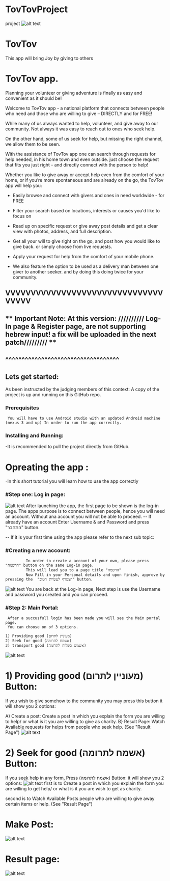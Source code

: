 # TovTovProject
project
![alt text](https://i.ibb.co/qmHMYVm/app-front.png)
# TovTov
 This app will bring Joy by giving to others

 # TovTov app.

 Planning your volunteer or giving adventure is finally as easy and convenient as it should be!

Welcome to TovTov app - a national platform that connects between people who need and those who are willing to give – DIRECTLY and for FREE!

While many of us always wanted to help, volunteer, and give away to our community. Not always it was easy to reach out to ones who seek help.

On the other hand, some of us seek for help, but missing the right channel, we allow them to be seen.

With the assistance of TovTov app one can search through requests for help needed, in his home town and even outside. just choose the request that fits you just right - and directly connect with the person to help!

Whether you like to give away or accept help even from the comfort of your home, or if you’re more spontaneous and are already on the go, the TovTov app will help you:

- Easily browse and connect with givers and ones in need worldwide - for FREE

- Filter your search based on locations, interests or causes you'd like to focus on

- Read up on specific request or give away post details and get a clear view with photos, address, and full description.

- Get all your will to give right on the go, and post how you would like to give back. or simply choose from live requests.

- Apply your request for help from the comfort of your mobile phone.

- We also feature the option to be used as a delivery man between one giver to another seeker. and by doing this doing twice for your community.

## VVVVVVVVVVVVVVVVVVVVVVVVVVVVVVVVVVVV
 ## ** Important Note: At this version:  ////////// Log-In page & Register page, are not supporting hebrew input! a fix will be uploaded in the next patch///////// **
 ## ^^^^^^^^^^^^^^^^^^^^^^^^^^^^^^^^^^^                

 ## Lets get started:

 As been instructed by the judging members of this context:
 A copy of the project is up and running on this GitHub repo.

 ### Prerequisites
 ```
  You will have to use Android studio with an updated Android machine (nexus 3 and up) In order to run the app correctly.
 ```

 ### Installing and Running:
 -It is recommended to pull the project directly from GitHub.
 
 
  # Opreating the app :
  -In this short tutorial you will learn how to use the app correctly

 ### #Step one: Log in page:
  ![alt text](https://i.ibb.co/80SQX3W/login.png)
     After launching the app, the first page to be shown is the log-in page.
     The apps purpose is to connect between people, hence you will need an account.
     Without ana account you will not be able to proceed.
-- If already have an account Enter Username & and Password and press "התחבר" button.

-- If it is your first time using the app please refer to the next sub topic:

 ###        #Creating a new account: 
             In order to create a account of your own, please press "הרשמה" button on the same Log-in page.
             This will lead you to a page title "הרשמה"
             Now Fill in your Personal details and upon finish, approve by pressing the  "הצטרף לעשיית הטוב" button.
  ![alt text](https://i.ibb.co/8KmX44W/register.png)
             You are back at the Log-in page, Next step is use the Username and password you created and you can proceed.
            

 ### #Step 2: Main Portal:
     After a succusfull login has been made you will see the Main portal page.
     You can choose on of 3 options.
     
    1) Providing good (מעוניין לתרום)
    2) Seek for good (אשמח לתרומה)
    3) transport good (אשמש כשליח לתרומה)
![alt text](https://i.ibb.co/KmCSpFk/Mainportal.png)
    
  # 1) Providing good (מעוניין לתרום) Button:
  If you wish to give somehow to the community you may press this button
  it will show you 2 options:
  
A) Create a post:
   Create a post in which you explain the form you are willing to help/ or what is it you are  willing to give as charity.
B}   Result Page:
   Watch Available requests for helps from people who seek help. (See "Result Page")
   ![alt text]( https://i.ibb.co/ZmskhBr/Give-Help.png)
  # 2) Seek for good (אשמח לתרומה) Button:
  If you seek help in any form, Press (אשמח לתרומה) Button:
  it will show you 2 options:
 ![alt text](https://i.ibb.co/VSnK64f/needhelp.png)
first is to Create a post in which you explain the form you are willing to get help/ or what is it you are  wish to get as charity.

second is to Watch Available Posts people who are willing to give away certain items or help. (See "Result Page")
  # Make Post:
![alt text](https://i.ibb.co/qJCGSyc/Post.png)
  # Result page:
 ![alt text](https://i.ibb.co/4PLDyqn/results-page2.png)
